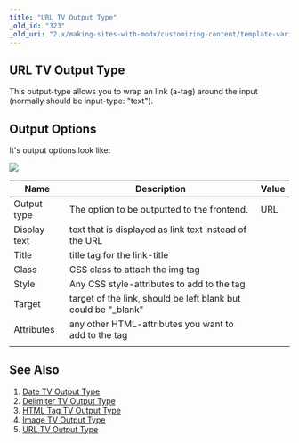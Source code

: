 ```yaml
---
title: "URL TV Output Type"
_old_id: "323"
_old_uri: "2.x/making-sites-with-modx/customizing-content/template-variables/template-variable-output-types/url-tv-output-type"
---
```


## URL TV Output Type

This output-type allows you to wrap an link (a-tag) around the input (normally should be input-type: "text").

## Output Options

It's output options look like:

![](/download/attachments/35095501/tv-url-output.png?version=1&modificationDate=1308561292000)

| Name         | Description                                                     | Value |
| ------------ | --------------------------------------------------------------- | ----- |
| Output type  | The option to be outputted to the frontend.                     | URL   |
| Display text | text that is displayed as link text instead of the URL          |       |
| Title        | title tag for the link-title                                    |       |
| Class        | CSS class to attach the img tag                                 |       |
| Style        | Any CSS style-attributes to add to the tag                      |       |
| Target       | target of the link, should be left blank but could be "\_blank" |       |
| Attributes   | any other HTML-attributes you want to add to the tag            |       |
|              |                                                                 |       |

## See Also

1. [Date TV Output Type](building-sites/elements/template-variables/output-types/date)
2. [Delimiter TV Output Type](building-sites/elements/template-variables/output-types/delimiter)
3. [HTML Tag TV Output Type](building-sites/elements/template-variables/output-types/html)
4. [Image TV Output Type](building-sites/elements/template-variables/output-types/image)
5. [URL TV Output Type](building-sites/elements/template-variables/output-types/url)